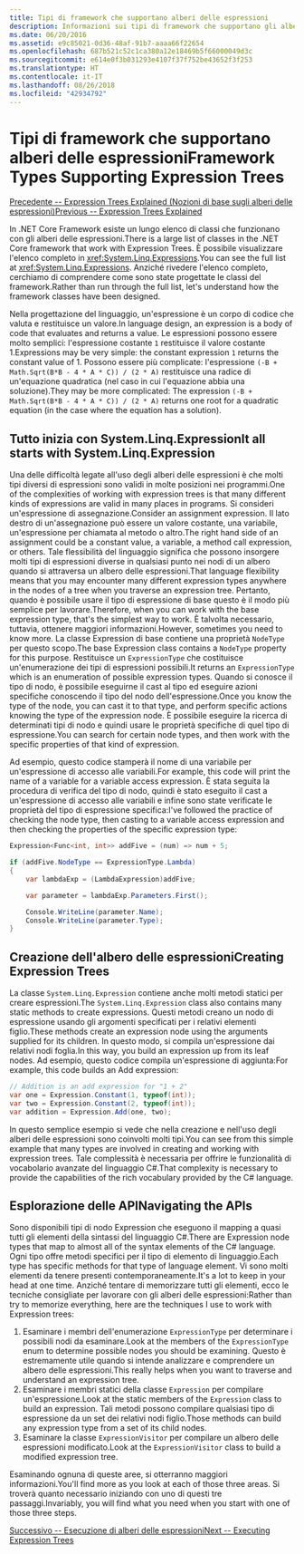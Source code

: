 ```yaml
---
title: Tipi di framework che supportano alberi delle espressioni
description: Informazioni sui tipi di framework che supportano gli alberi delle espressioni, sulla creazione di alberi delle espressioni e sulle tecniche per l'uso delle API degli alberi delle espressioni.
ms.date: 06/20/2016
ms.assetid: e9c85021-0d36-48af-91b7-aaaa66f22654
ms.openlocfilehash: 687b521c52c1ca380a12e18469b5f66000049d3c
ms.sourcegitcommit: e614e0f3b031293e4107f37f752be43652f3f253
ms.translationtype: HT
ms.contentlocale: it-IT
ms.lasthandoff: 08/26/2018
ms.locfileid: "42934792"
---
```

# <a name="framework-types-supporting-expression-trees"></a><span data-ttu-id="2854d-103">Tipi di framework che supportano alberi delle espressioni</span><span class="sxs-lookup"><span data-stu-id="2854d-103">Framework Types Supporting Expression Trees</span></span>

[<span data-ttu-id="2854d-104">Precedente -- Expression Trees Explained (Nozioni di base sugli alberi delle espressioni)</span><span class="sxs-lookup"><span data-stu-id="2854d-104">Previous -- Expression Trees Explained</span></span>](expression-trees-explained.md)

<span data-ttu-id="2854d-105">In .NET Core Framework esiste un lungo elenco di classi che funzionano con gli alberi delle espressioni.</span><span class="sxs-lookup"><span data-stu-id="2854d-105">There is a large list of classes in the .NET Core framework that work with Expression Trees.</span></span>
<span data-ttu-id="2854d-106">È possibile visualizzare l'elenco completo in <xref:System.Linq.Expressions>.</span><span class="sxs-lookup"><span data-stu-id="2854d-106">You can see the full list at <xref:System.Linq.Expressions>.</span></span>
<span data-ttu-id="2854d-107">Anziché rivedere l'elenco completo, cerchiamo di comprendere come sono state progettate le classi del framework.</span><span class="sxs-lookup"><span data-stu-id="2854d-107">Rather than run through the full list, let's understand how the framework classes have been designed.</span></span>

<span data-ttu-id="2854d-108">Nella progettazione del linguaggio, un'espressione è un corpo di codice che valuta e restituisce un valore.</span><span class="sxs-lookup"><span data-stu-id="2854d-108">In language design, an expression is a body of code that evaluates and returns a value.</span></span> <span data-ttu-id="2854d-109">Le espressioni possono essere molto semplici: l'espressione costante `1` restituisce il valore costante 1.</span><span class="sxs-lookup"><span data-stu-id="2854d-109">Expressions may be very simple: the constant expression `1` returns the constant value of 1.</span></span> <span data-ttu-id="2854d-110">Possono essere più complicate: l'espressione `(-B + Math.Sqrt(B*B - 4 * A * C)) / (2 * A)` restituisce una radice di un'equazione quadratica (nel caso in cui l'equazione abbia una soluzione).</span><span class="sxs-lookup"><span data-stu-id="2854d-110">They may be more complicated: The expression `(-B + Math.Sqrt(B*B - 4 * A * C)) / (2 * A)` returns one root for a quadratic equation (in the case where the equation has a solution).</span></span>  

## <a name="it-all-starts-with-systemlinqexpression"></a><span data-ttu-id="2854d-111">Tutto inizia con System.Linq.Expression</span><span class="sxs-lookup"><span data-stu-id="2854d-111">It all starts with System.Linq.Expression</span></span>

<span data-ttu-id="2854d-112">Una delle difficoltà legate all'uso degli alberi delle espressioni è che molti tipi diversi di espressioni sono validi in molte posizioni nei programmi.</span><span class="sxs-lookup"><span data-stu-id="2854d-112">One of the complexities of working with expression trees is that many different kinds of expressions are valid in many places in programs.</span></span> <span data-ttu-id="2854d-113">Si consideri un'espressione di assegnazione.</span><span class="sxs-lookup"><span data-stu-id="2854d-113">Consider an assignment expression.</span></span> <span data-ttu-id="2854d-114">Il lato destro di un'assegnazione può essere un valore costante, una variabile, un'espressione per chiamata al metodo o altro.</span><span class="sxs-lookup"><span data-stu-id="2854d-114">The right hand side of an assignment could be a constant value, a variable, a method call expression, or others.</span></span> <span data-ttu-id="2854d-115">Tale flessibilità del linguaggio significa che possono insorgere molti tipi di espressioni diverse in qualsiasi punto nei nodi di un albero quando si attraversa un albero delle espressioni.</span><span class="sxs-lookup"><span data-stu-id="2854d-115">That language flexibility means that you may encounter many different expression types anywhere in the nodes of a tree when you traverse an expression tree.</span></span> <span data-ttu-id="2854d-116">Pertanto, quando è possibile usare il tipo di espressione di base questo è il modo più semplice per lavorare.</span><span class="sxs-lookup"><span data-stu-id="2854d-116">Therefore, when you can work with the base expression type, that's the simplest way to work.</span></span> <span data-ttu-id="2854d-117">È talvolta necessario, tuttavia, ottenere maggiori informazioni.</span><span class="sxs-lookup"><span data-stu-id="2854d-117">However, sometimes you need to know more.</span></span>
<span data-ttu-id="2854d-118">La classe Expression di base contiene una proprietà `NodeType` per questo scopo.</span><span class="sxs-lookup"><span data-stu-id="2854d-118">The base Expression class contains a `NodeType` property for this purpose.</span></span>
<span data-ttu-id="2854d-119">Restituisce un `ExpressionType` che costituisce un'enumerazione dei tipi di espressioni possibili.</span><span class="sxs-lookup"><span data-stu-id="2854d-119">It returns an `ExpressionType` which is an enumeration of possible expression types.</span></span>
<span data-ttu-id="2854d-120">Quando si conosce il tipo di nodo, è possibile eseguirne il cast al tipo ed eseguire azioni specifiche conoscendo il tipo del nodo dell'espressione.</span><span class="sxs-lookup"><span data-stu-id="2854d-120">Once you know the type of the node, you can cast it to that type, and perform specific actions knowing the type of the expression node.</span></span> <span data-ttu-id="2854d-121">È possibile eseguire la ricerca di determinati tipi di nodo e quindi usare le proprietà specifiche di quel tipo di espressione.</span><span class="sxs-lookup"><span data-stu-id="2854d-121">You can search for certain node types, and then work with the specific properties of that kind of expression.</span></span>

<span data-ttu-id="2854d-122">Ad esempio, questo codice stamperà il nome di una variabile per un'espressione di accesso alle variabili.</span><span class="sxs-lookup"><span data-stu-id="2854d-122">For example, this code will print the name of a variable for a variable access expression.</span></span> <span data-ttu-id="2854d-123">È stata seguita la procedura di verifica del tipo di nodo, quindi è stato eseguito il cast a un'espressione di accesso alle variabili e infine sono state verificate le proprietà del tipo di espressione specifica:</span><span class="sxs-lookup"><span data-stu-id="2854d-123">I've followed the practice of checking the node type, then casting to a variable access expression and then checking the properties of the specific expression type:</span></span>

```csharp
Expression<Func<int, int>> addFive = (num) => num + 5;

if (addFive.NodeType == ExpressionType.Lambda)
{
    var lambdaExp = (LambdaExpression)addFive;

    var parameter = lambdaExp.Parameters.First();

    Console.WriteLine(parameter.Name);
    Console.WriteLine(parameter.Type);
}
```

## <a name="creating-expression-trees"></a><span data-ttu-id="2854d-124">Creazione dell'albero delle espressioni</span><span class="sxs-lookup"><span data-stu-id="2854d-124">Creating Expression Trees</span></span>

<span data-ttu-id="2854d-125">La classe `System.Linq.Expression` contiene anche molti metodi statici per creare espressioni.</span><span class="sxs-lookup"><span data-stu-id="2854d-125">The `System.Linq.Expression` class also contains many static methods to create expressions.</span></span> <span data-ttu-id="2854d-126">Questi metodi creano un nodo di espressione usando gli argomenti specificati per i relativi elementi figlio.</span><span class="sxs-lookup"><span data-stu-id="2854d-126">These methods create an expression node using the arguments supplied for its children.</span></span> <span data-ttu-id="2854d-127">In questo modo, si compila un'espressione dai relativi nodi foglia.</span><span class="sxs-lookup"><span data-stu-id="2854d-127">In this way, you build an expression up from its leaf nodes.</span></span> <span data-ttu-id="2854d-128">Ad esempio, questo codice compila un'espressione di aggiunta:</span><span class="sxs-lookup"><span data-stu-id="2854d-128">For example, this code builds an Add expression:</span></span>

```csharp
// Addition is an add expression for "1 + 2"
var one = Expression.Constant(1, typeof(int));
var two = Expression.Constant(2, typeof(int));
var addition = Expression.Add(one, two);
```

<span data-ttu-id="2854d-129">In questo semplice esempio si vede che nella creazione e nell'uso degli alberi delle espressioni sono coinvolti molti tipi.</span><span class="sxs-lookup"><span data-stu-id="2854d-129">You can see from this simple example that many types are involved in creating and working with expression trees.</span></span> <span data-ttu-id="2854d-130">Tale complessità è necessaria per offrire le funzionalità di vocabolario avanzate del linguaggio C#.</span><span class="sxs-lookup"><span data-stu-id="2854d-130">That complexity is necessary to provide the capabilities of the rich vocabulary provided by the C# language.</span></span>

## <a name="navigating-the-apis"></a><span data-ttu-id="2854d-131">Esplorazione delle API</span><span class="sxs-lookup"><span data-stu-id="2854d-131">Navigating the APIs</span></span>
<span data-ttu-id="2854d-132">Sono disponibili tipi di nodo Expression che eseguono il mapping a quasi tutti gli elementi della sintassi del linguaggio C#.</span><span class="sxs-lookup"><span data-stu-id="2854d-132">There are Expression node types that map to almost all of the syntax elements of the C# language.</span></span> <span data-ttu-id="2854d-133">Ogni tipo offre metodi specifici per il tipo di elemento di linguaggio.</span><span class="sxs-lookup"><span data-stu-id="2854d-133">Each type has specific methods for that type of language element.</span></span> <span data-ttu-id="2854d-134">Vi sono molti elementi da tenere presenti contemporaneamente.</span><span class="sxs-lookup"><span data-stu-id="2854d-134">It's a lot to keep in your head at one time.</span></span> <span data-ttu-id="2854d-135">Anziché tentare di memorizzare tutti gli elementi, ecco le tecniche consigliate per lavorare con gli alberi delle espressioni:</span><span class="sxs-lookup"><span data-stu-id="2854d-135">Rather than try to memorize everything, here are the techniques I use to work with Expression trees:</span></span>
1. <span data-ttu-id="2854d-136">Esaminare i membri dell'enumerazione `ExpressionType` per determinare i possibili nodi da esaminare.</span><span class="sxs-lookup"><span data-stu-id="2854d-136">Look at the members of the `ExpressionType` enum to determine possible nodes you should be examining.</span></span> <span data-ttu-id="2854d-137">Questo è estremamente utile quando si intende analizzare e comprendere un albero delle espressioni.</span><span class="sxs-lookup"><span data-stu-id="2854d-137">This really helps when you want to traverse and understand an expression tree.</span></span>
2. <span data-ttu-id="2854d-138">Esaminare i membri statici della classe `Expression` per compilare un'espressione.</span><span class="sxs-lookup"><span data-stu-id="2854d-138">Look at the static members of the `Expression` class to build an expression.</span></span> <span data-ttu-id="2854d-139">Tali metodi possono compilare qualsiasi tipo di espressione da un set dei relativi nodi figlio.</span><span class="sxs-lookup"><span data-stu-id="2854d-139">Those methods can build any expression type from a set of its child nodes.</span></span>
3. <span data-ttu-id="2854d-140">Esaminare la classe `ExpressionVisitor` per compilare un albero delle espressioni modificato.</span><span class="sxs-lookup"><span data-stu-id="2854d-140">Look at the `ExpressionVisitor` class to build a modified expression tree.</span></span>

<span data-ttu-id="2854d-141">Esaminando ognuna di queste aree, si otterranno maggiori informazioni.</span><span class="sxs-lookup"><span data-stu-id="2854d-141">You'll find more as you look at each of those three areas.</span></span> <span data-ttu-id="2854d-142">Si troverà quanto necessario iniziando con uno di questi tre passaggi.</span><span class="sxs-lookup"><span data-stu-id="2854d-142">Invariably, you will find what you need when you start with one of those three steps.</span></span>
 
 [<span data-ttu-id="2854d-143">Successivo -- Esecuzione di alberi delle espressioni</span><span class="sxs-lookup"><span data-stu-id="2854d-143">Next -- Executing Expression Trees</span></span>](expression-trees-execution.md)
 
